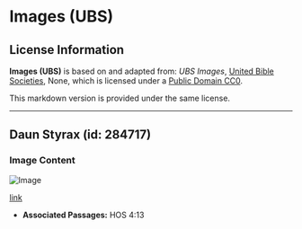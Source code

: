 # Images (UBS)

## License Information

**Images (UBS)** is based on and adapted from: _UBS Images_, [United Bible Societies](https://unitedbiblesocieties.org/), None, which is licensed under a [Public Domain CC0](https://creativecommons.org/public-domain/cc0/).

This markdown version is provided under the same license.



--------------------------------

## Daun Styrax (id: 284717)

### Image Content

![Image](https://cdn.aquifer.bible/aquifer-content/resources/Media/WEB-0841_styrax_leaf.jpg)

[link](https://cdn.aquifer.bible/aquifer-content/resources/Media/WEB-0841_styrax_leaf.jpg)

* **Associated Passages:** HOS 4:13

